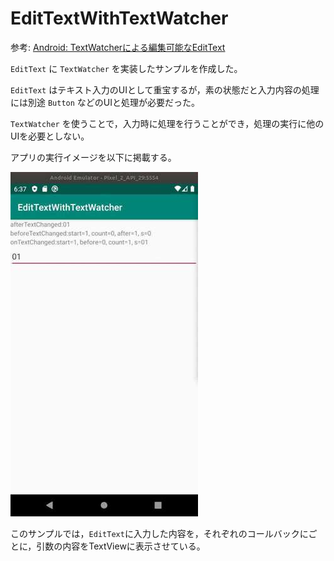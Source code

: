 # EditTextWithTextWatcher

参考: [Android: TextWatcherによる編集可能なEditText](https://senooken.jp/post/2020/04/29/)

`EditText` に `TextWatcher` を実装したサンプルを作成した。

`EditText` はテキスト入力のUIとして重宝するが，素の状態だと入力内容の処理には別途 `Button` などのUIと処理が必要だった。

`TextWatcher` を使うことで，入力時に処理を行うことができ，処理の実行に他のUIを必要としない。

アプリの実行イメージを以下に掲載する。

![image](image.jpg)

このサンプルでは，`EditText`に入力した内容を，それぞれのコールバックにごとに，引数の内容をTextViewに表示させている。